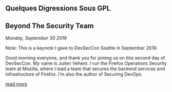 ## Quelques Digressions Sous GPL


## Beyond The Security Team
*Monday, September 30 2019*

Note: This is a keynote I gave to DevSecCon Seattle in September 2019.

Good morning everyone, and thank you for joining us on this second day of DevSecCon. My name is Julien Vehent. I run the Firefox Operations Security team at Mozilla, where I lead a team that secures the backend services and infrastructure of Firefox. I’m also the author of Securing DevOps.

[read more](posts/beyond_the_security_team.html)
